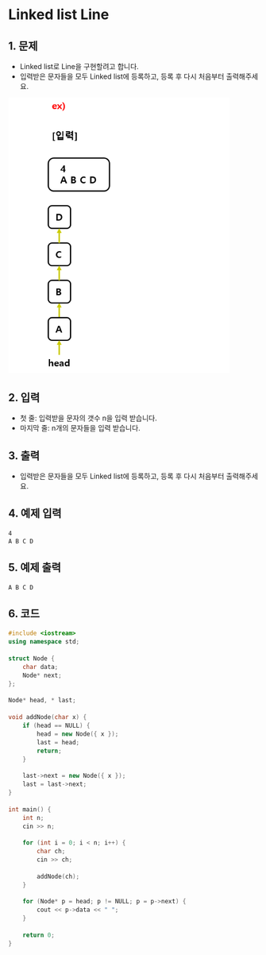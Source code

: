 # Linked list Line

## 1. 문제

- Linked list로 Line을 구현할려고 합니다.
- 입력받은 문자들을 모두 Linked list에 등록하고, 등록 후 다시 처음부터 출력해주세요.

<img src="./LinkedList01.png" alt="LinkedList" style="zoom:80%;" />

## 2. 입력
- 첫 줄: 입력받을 문자의 갯수 n을 입력 받습니다.
- 마지막 줄: n개의 문자들을 입력 받습니다.

## 3. 출력

- 입력받은 문자들을 모두 Linked list에 등록하고, 등록 후 다시 처음부터 출력해주세요.

## 4. 예제 입력

```
4
A B C D
```

## 5. 예제 출력
```
A B C D
```

## 6. 코드

```c++
#include <iostream>
using namespace std;

struct Node {
	char data;
	Node* next;
};

Node* head, * last;

void addNode(char x) {
	if (head == NULL) {
		head = new Node({ x });
		last = head;
		return;
	}

	last->next = new Node({ x });
	last = last->next;
}

int main() {
	int n;
	cin >> n;

	for (int i = 0; i < n; i++) {
		char ch;
		cin >> ch;

		addNode(ch);
	}

	for (Node* p = head; p != NULL; p = p->next) {
		cout << p->data << " ";
	}

	return 0;
}
```
